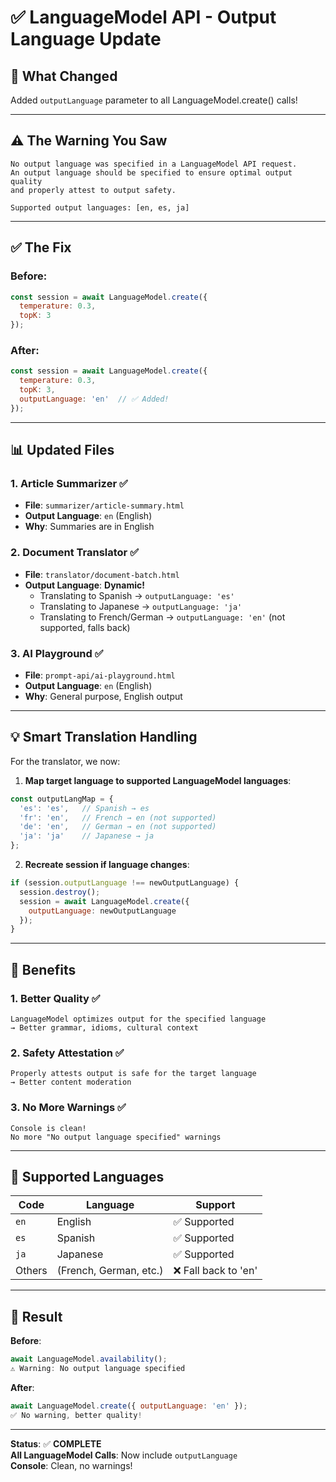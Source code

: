 # ✅ LanguageModel API - Output Language Update

## 🎯 What Changed

Added `outputLanguage` parameter to all LanguageModel.create() calls!

---

## ⚠️ The Warning You Saw

```
No output language was specified in a LanguageModel API request.
An output language should be specified to ensure optimal output quality
and properly attest to output safety.

Supported output languages: [en, es, ja]
```

---

## ✅ The Fix

### **Before**:
```javascript
const session = await LanguageModel.create({
  temperature: 0.3,
  topK: 3
});
```

### **After**:
```javascript
const session = await LanguageModel.create({
  temperature: 0.3,
  topK: 3,
  outputLanguage: 'en'  // ✅ Added!
});
```

---

## 📊 Updated Files

### **1. Article Summarizer** ✅
- **File**: `summarizer/article-summary.html`
- **Output Language**: `en` (English)
- **Why**: Summaries are in English

### **2. Document Translator** ✅
- **File**: `translator/document-batch.html`
- **Output Language**: **Dynamic!**
  - Translating to Spanish → `outputLanguage: 'es'`
  - Translating to Japanese → `outputLanguage: 'ja'`
  - Translating to French/German → `outputLanguage: 'en'` (not supported, falls back)

### **3. AI Playground** ✅
- **File**: `prompt-api/ai-playground.html`
- **Output Language**: `en` (English)
- **Why**: General purpose, English output

---

## 💡 Smart Translation Handling

For the translator, we now:

1. **Map target language to supported LanguageModel languages**:
```javascript
const outputLangMap = {
  'es': 'es',   // Spanish → es
  'fr': 'en',   // French → en (not supported)
  'de': 'en',   // German → en (not supported)
  'ja': 'ja'    // Japanese → ja
};
```

2. **Recreate session if language changes**:
```javascript
if (session.outputLanguage !== newOutputLanguage) {
  session.destroy();
  session = await LanguageModel.create({
    outputLanguage: newOutputLanguage
  });
}
```

---

## 🎯 Benefits

### **1. Better Quality** ✅
```
LanguageModel optimizes output for the specified language
→ Better grammar, idioms, cultural context
```

### **2. Safety Attestation** ✅
```
Properly attests output is safe for the target language
→ Better content moderation
```

### **3. No More Warnings** ✅
```
Console is clean!
No more "No output language specified" warnings
```

---

## 📝 Supported Languages

| Code | Language | Support |
|------|----------|---------|
| `en` | English | ✅ Supported |
| `es` | Spanish | ✅ Supported |
| `ja` | Japanese | ✅ Supported |
| Others | (French, German, etc.) | ❌ Fall back to 'en' |

---

## 🚀 Result

**Before**:
```javascript
await LanguageModel.availability();
⚠️ Warning: No output language specified
```

**After**:
```javascript
await LanguageModel.create({ outputLanguage: 'en' });
✅ No warning, better quality!
```

---

**Status**: ✅ **COMPLETE**  
**All LanguageModel Calls**: Now include `outputLanguage`  
**Console**: Clean, no warnings!
